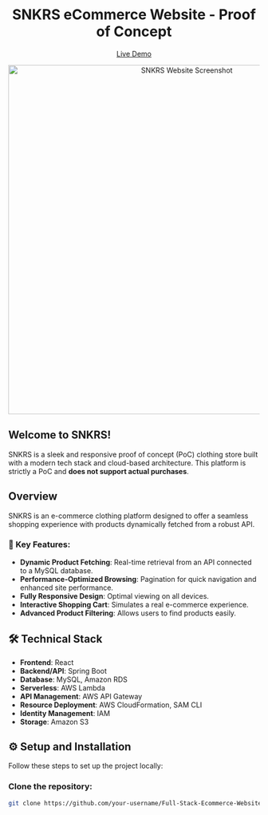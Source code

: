 <h1 align="center">SNKRS eCommerce Website - Proof of Concept</h1> <p align="center">
  <a href="http://snkrs-official-ui.s3-website-us-east-1.amazonaws.com/">Live Demo</a>
</p>

<p align="center">
  <a href="http://snkrs-official-ui.s3-website-us-east-1.amazonaws.com/">
    <img src="https://alfonzasportfolio.s3.amazonaws.com/assets/SNKRSPhoto.png" alt="SNKRS Website Screenshot" width="700" />
  </a>
</p>




## Welcome to SNKRS!

SNKRS is a sleek and responsive proof of concept (PoC) clothing store built with a modern tech stack and cloud-based architecture. This platform is strictly a PoC and **does not support actual purchases**.

## Overview

SNKRS is an e-commerce clothing platform designed to offer a seamless shopping experience with products dynamically fetched from a robust API.

### 🌟 Key Features:

- **Dynamic Product Fetching**: Real-time retrieval from an API connected to a MySQL database.
- **Performance-Optimized Browsing**: Pagination for quick navigation and enhanced site performance.
- **Fully Responsive Design**: Optimal viewing on all devices.
- **Interactive Shopping Cart**: Simulates a real e-commerce experience.
- **Advanced Product Filtering**: Allows users to find products easily.

## 🛠️ Technical Stack

- **Frontend**: React
- **Backend/API**: Spring Boot
- **Database**: MySQL, Amazon RDS
- **Serverless**: AWS Lambda
- **API Management**: AWS API Gateway
- **Resource Deployment**: AWS CloudFormation, SAM CLI
- **Identity Management**: IAM
- **Storage**: Amazon S3

## ⚙️ Setup and Installation

Follow these steps to set up the project locally:

### Clone the repository:

```sh
git clone https://github.com/your-username/Full-Stack-Ecommerce-Website.git

